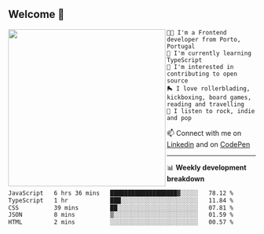 ## Welcome 👋

<img align="left" src="https://github.com/saraiovieira/saraiovieira/assets/74243584/32f0e061-fcbb-45fe-8361-571943f17664" width="320"/>

```
👩‍💻 I'm a Frontend developer from Porto, Portugal
🌱 I'm currently learning TypeScript
🚩 I'm interested in contributing to open source
🛼 I love rollerblading, kickboxing, board games, reading and travelling
🎵 I listen to rock, indie and pop
```
📫 Connect with me on [Linkedin](https://www.linkedin.com/in/sara-vieira-frontend-developer/) and on [CodePen](https://codepen.io/saraiovieira)

-------

📊 **Weekly development breakdown**

<!--START_SECTION:waka-->

```txt
JavaScript   6 hrs 36 mins   ███████████████████▓░░░░░   78.12 %
TypeScript   1 hr            ███░░░░░░░░░░░░░░░░░░░░░░   11.84 %
CSS          39 mins         ██░░░░░░░░░░░░░░░░░░░░░░░   07.81 %
JSON         8 mins          ▒░░░░░░░░░░░░░░░░░░░░░░░░   01.59 %
HTML         2 mins          ░░░░░░░░░░░░░░░░░░░░░░░░░   00.57 %
```

<!--END_SECTION:waka-->
